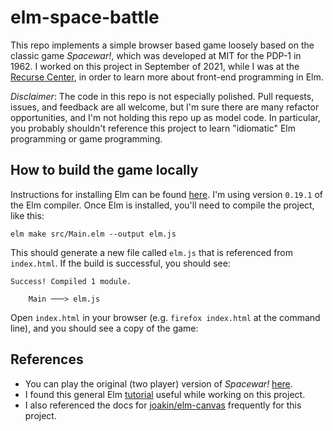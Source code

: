 # elm-space-battle

This repo implements a simple browser based game loosely based on the
classic game _Spacewar!_, which was developed at MIT for the PDP-1
in 1962. I worked on this project in September of 2021, while I was at
the [Recurse Center](https://www.recurse.com/), in order to learn more
about front-end programming in Elm.

*Disclaimer*: The code in this repo is not especially polished. Pull
requests, issues, and feedback are all welcome, but I'm sure there are
many refactor opportunities, and I'm not holding this repo up as model
code. In particular, you probably shouldn't reference this project to
learn "idiomatic" Elm programming or game programming.

## How to build the game locally

Instructions for installing Elm can be found
[here](https://guide.elm-lang.org/install/). I'm using version
`0.19.1` of the Elm compiler. Once Elm is installed, you'll need to
compile the project, like this:

```
elm make src/Main.elm --output elm.js
```

This should generate a new file called `elm.js` that is referenced from `index.html`. If the build is successful, you should see:

```
Success! Compiled 1 module.

    Main ───> elm.js
```

Open `index.html` in your browser (e.g. `firefox index.html` at the
command line), and you should see a copy of the game:

## References

- You can play the original (two player) version of _Spacewar!_
  [here](https://spacewar.oversigma.com/).
- I found this general Elm [tutorial](https://elmprogramming.com/)
  useful while working on this project.
- I also referenced the docs for
  [joakin/elm-canvas](https://package.elm-lang.org/packages/joakin/elm-canvas/4.3.0/)
  frequently for this project.
